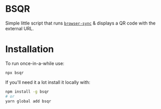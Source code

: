 # BSQR

Simple little script that runs [`browser-sync`](https://www.browsersync.io/) & displays a QR code with the external URL.

# Installation

To run once-in-a-while use:

```
npx bsqr
```

If you'll need it a lot install it locally with:

``` bash
npm install -g bsqr
# or
yarn global add bsqr
```
